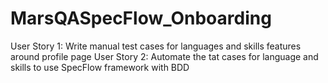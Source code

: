 # MarsQASpecFlow_Onboarding
User Story 1: Write manual test cases for languages and skills features around profile page
User Story 2: Automate the tat cases for language and skills to use SpecFlow framework with BDD                 

